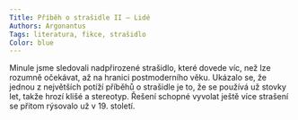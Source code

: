 ```yaml
---
Title: Příběh o strašidle II – Lidé
Authors: Argonantus
Tags: literatura, fikce, strašidlo
Color: blue
---
```

Minule jsme sledovali nadpřirozené strašidlo,
které dovede víc, než lze rozumně
očekávat, až na hranici postmoderního
věku. Ukázalo se, že jednou z největších
potíží příběhů o strašidle je to, že se používá
už stovky let, takže hrozí klišé a stereotyp.
Řešení schopné vyvolat ještě více
strašení se přitom rýsovalo už v 19. století.

